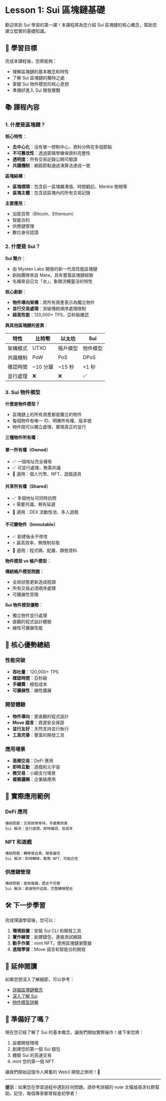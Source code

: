 # Lesson 1: Sui 區塊鏈基礎

歡迎來到 Sui 學習的第一課！本課程將為您介紹 Sui 區塊鏈的核心概念，幫助您建立堅實的基礎知識。

## 🎯 學習目標

完成本課程後，您將能夠：

-   理解區塊鏈的基本概念和特性
-   了解 Sui 區塊鏈的獨特之處
-   掌握 Sui 物件模型的核心思想
-   準備好進入 Sui 開發實戰

## 📚 課程內容

### 1. 什麼是區塊鏈？

**核心特性**：

-   **去中心化**：沒有單一控制中心，資料分佈在多個節點
-   **不可篡改性**：透過密碼學確保資料完整性
-   **透明度**：所有交易記錄公開可驗證
-   **共識機制**：網路節點通過演算法達成一致

**區塊結構**：

-   **區塊標頭**：包含前一區塊雜湊值、時間戳記、Merkle 樹根等
-   **區塊主體**：包含該區塊內的所有交易記錄

**主要應用**：

-   加密貨幣（Bitcoin、Ethereum）
-   智能合約
-   供應鏈管理
-   數位身份認證

### 2. 什麼是 Sui？

**Sui 簡介**：

-   由 Mysten Labs 開發的新一代高性能區塊鏈
-   創始團隊來自 Meta，具有豐富區塊鏈經驗
-   名稱來自日文「水」，象徵流暢靈活的特性

**核心創新**：

-   **物件導向架構**：將所有資產表示為獨立物件
-   **並行交易處理**：突破傳統順序處理限制
-   **超高性能**：120,000+ TPS，亞秒級確認

**與其他區塊鏈的差異**：

| 特性     | 比特幣   | 以太坊   | Sui      |
| -------- | -------- | -------- | -------- |
| 架構模式 | UTXO     | 帳戶模型 | 物件模型 |
| 共識機制 | PoW      | PoS      | DPoS     |
| 確認時間 | ~10 分鐘 | ~15 秒   | <1 秒    |
| 並行處理 | ❌       | ❌       | ✅       |

### 3. Sui 物件模型

**什麼是物件模型？**

-   區塊鏈上的所有資產都是獨立的物件
-   每個物件有唯一 ID、明確所有權、版本號
-   物件間可以獨立處理，實現真正的並行

**三種物件所有權**：

#### 單一所有權（Owned）

-   ✅ 一個地址完全擁有
-   ✅ 可並行處理，無需共識
-   🎯 適用：個人代幣、NFT、遊戲道具

#### 共享所有權（Shared）

-   ✅ 多個地址可同時訪問
-   ⚡ 需要共識，稍有延遲
-   🎯 適用：DEX 流動性池、多人遊戲

#### 不可變物件（Immutable）

-   ✅ 創建後永不修改
-   ⚡ 最高效率，無限制存取
-   🎯 適用：程式碼、配置、靜態資料

**物件模型 vs 帳戶模型**：

**傳統帳戶模型問題**：

-   全局狀態更新造成瓶頸
-   所有交易必須順序處理
-   可擴展性受限

**Sui 物件模型優勢**：

-   獨立物件並行處理
-   直觀的程式設計體驗
-   線性可擴展性能

## 🚀 核心優勢總結

### 性能突破

-   **吞吐量**：120,000+ TPS
-   **確認時間**：亞秒級
-   **手續費**：極低成本
-   **可擴展性**：線性擴展

### 開發體驗

-   **物件導向**：更直觀的程式設計
-   **Move 語言**：資源安全保證
-   **並行友好**：天然支持並行執行
-   **工具完善**：豐富的開發工具

### 應用場景

-   **高頻交易**：DeFi 應用
-   **即時互動**：遊戲和元宇宙
-   **微交易**：小額支付場景
-   **複雜邏輯**：企業級應用

## 🎯 實際應用範例

### DeFi 應用

```
傳統問題：交易排隊等待，手續費昂貴
Sui 解決：並行處理，即時確認，低成本
```

### NFT 和遊戲

```
傳統問題：轉移慢且貴，靜態屬性
Sui 解決：即時轉移，動態 NFT，可組合性
```

### 供應鏈管理

```
傳統問題：查詢複雜，歷史不完整
Sui 解決：直接物件追蹤，完整轉移歷史
```

## 🛠️ 下一步學習

完成理論學習後，您可以：

1. **環境設置**：安裝 Sui CLI 和開發工具
2. **實作練習**：創建錢包，連接測試網路
3. **動手作業**：mint NFT，使用區塊鏈瀏覽器
4. **進階學習**：Move 語言和智能合約開發

## 📖 延伸閱讀

如果您想深入了解細節，可以參考：

-   [詳細區塊鏈概念](../../note/lessone-one/what-is-blockchain/README.md)
-   [深入了解 Sui](../../note/lessone-one/what-is-sui/README.md)
-   [物件模型詳解](../../note/lessone-one/what-is-object-model/README.md)

## 🎉 準備好了嗎？

現在您已經了解了 Sui 的基本概念，讓我們開始實際操作！接下來您將：

1. 設置開發環境
2. 創建您的第一個 Sui 錢包
3. 體驗 Sui 的高速交易
4. mint 您的第一個 NFT

讓我們開始這個令人興奮的 Web3 開發之旅吧！🚀

---

**提示**：如果您在學習過程中遇到任何問題，請參考詳細的 note 文檔或尋求社群幫助。記住，每個專家都曾經是初學者！
